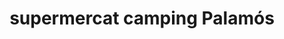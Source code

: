 ---
title: "supermercat camping Palamós"
url: /palamos/supermercat-camping-palamos/
shop: supermercado
---